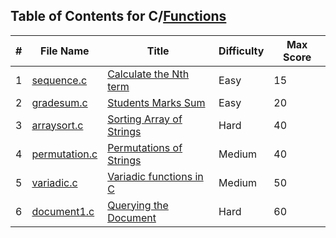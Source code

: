 ## Table of Contents for C/[Functions](https://www.hackerrank.com/domains/c?filters%5Bsubdomains%5D%5B%5D=c-functions)

| #  | File Name                      | Title                      | Difficulty | Max Score |
| -- | ------------------------------ | -------------------------- | ---------- | --------- |
| 1  | [sequence.c](sequence.c)       | [Calculate the Nth term]   | Easy       | 15        |
| 2  | [gradesum.c](gradesum.c)       | [Students Marks Sum]       | Easy       | 20        |
| 3  | [arraysort.c](arraysort.c)     | [Sorting Array of Strings] | Hard       | 40        |
| 4  | [permutation.c](permutation.c) | [Permutations of Strings]  | Medium     | 40        |
| 5  | [variadic.c](variadic.c)       | [Variadic functions in C]  | Medium     | 50        |
| 6  | [document1.c](document1.c)     | [Querying the Document]    | Hard       | 60        |

[Calculate the Nth term]: https://www.hackerrank.com/challenges/recursion-in-c/problem
[Students Marks Sum]: https://www.hackerrank.com/challenges/students-marks-sum/problem
[Sorting Array of Strings]: https://www.hackerrank.com/challenges/sorting-array-of-strings/problem
[Permutations of Strings]: https://www.hackerrank.com/challenges/permutations-of-strings/problem
[Variadic functions in C]: https://www.hackerrank.com/challenges/variadic-functions-in-c/problem
[Querying the Document]: https://www.hackerrank.com/challenges/querying-the-document/problem
